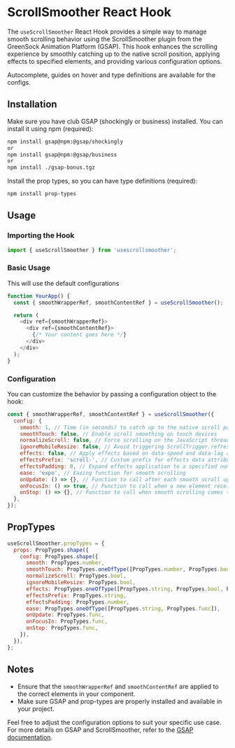 # ScrollSmoother React Hook

The `useScrollSmoother` React Hook provides a simple way to manage smooth scrolling behavior using the ScrollSmoother plugin from the GreenSock Animation Platform (GSAP). This hook enhances the scrolling experience by smoothly catching up to the native scroll position, applying effects to specified elements, and providing various configuration options.

Autocomplete, guides on hover and type definitions are available for the configs.

## Installation

Make sure you have club GSAP (shockingly or business) installed. You can install it using npm (required):

```bash
npm install gsap@npm:@gsap/shockingly 
or
npm install gsap@npm:@gsap/business
or
npm install ./gsap-bonus.tgz
```

Install the prop types, so you can have type definitions (required):

```bash
npm install prop-types
```

## Usage

### Importing the Hook

```javascript
import { useScrollSmoother } from 'usescrollsmoother';
```

### Basic Usage
This will use the default configurations

```javascript
function YourApp() {
  const { smoothWrapperRef, smoothContentRef } = useScrollSmoother();

  return (
    <div ref={smoothWrapperRef}>
      <div ref={smoothContentRef}>
        {/* Your content goes here */}
      </div>
    </div>
  );
}
```

### Configuration

You can customize the behavior by passing a configuration object to the hook:

```javascript
const { smoothWrapperRef, smoothContentRef } = useScrollSmoother({
  config: {
    smooth: 1, // Time (in seconds) to catch up to the native scroll position
    smoothTouch: false, // Enable scroll smoothing on touch devices
    normalizeScroll: false, // Force scrolling on the JavaScript thread
    ignoreMobileResize: false, // Avoid triggering ScrollTrigger.refresh() on mobile resize
    effects: false, // Apply effects based on data-speed and data-lag attributes
    effectsPrefix: 'scroll-', // Custom prefix for effects data attributes
    effectsPadding: 0, // Expand effects application to a specified number of pixels
    ease: 'expo', // Easing function for smooth scrolling
    onUpdate: () => {}, // Function to call after each smooth scroll update
    onFocusIn: () => true, // Function to call when a new element receives focus
    onStop: () => {}, // Function to call when smooth scrolling comes to a stop
  },
});
```

## PropTypes

```javascript
useScrollSmoother.propTypes = {
  props: PropTypes.shape({
    config: PropTypes.shape({
      smooth: PropTypes.number,
      smoothTouch: PropTypes.oneOfType([PropTypes.number, PropTypes.bool]),
      normalizeScroll: PropTypes.bool,
      ignoreMobileResize: PropTypes.bool,
      effects: PropTypes.oneOfType([PropTypes.string, PropTypes.bool, PropTypes.array]),
      effectsPrefix: PropTypes.string,
      effectsPadding: PropTypes.number,
      ease: PropTypes.oneOfType([PropTypes.string, PropTypes.func]),
      onUpdate: PropTypes.func,
      onFocusIn: PropTypes.func,
      onStop: PropTypes.func,
    }),
  }),
};
```

## Notes

- Ensure that the `smoothWrapperRef` and `smoothContentRef` are applied to the correct elements in your component.
- Make sure GSAP and prop-types are properly installed and available in your project.

Feel free to adjust the configuration options to suit your specific use case. For more details on GSAP and ScrollSmoother, refer to the [GSAP documentation](https://greensock.com/docs/).
